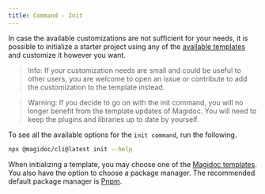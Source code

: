 ```yaml
---
title: Command - Init 
---
```

In case the available customizations are not sufficient for your needs, it is possible to initialize a starter project using any of the [available templates](/templates/introduction) and customize it however you want. 

> Info: If your customization needs are small and could be useful to other users, you are welcome to open an issue or contribute to add the customization to the template instead. 

> Warning: If you decide to go on with the init command, you will no longer benefit from the template updates of Magidoc. You will need to keep the plugins and libraries up to date by yourself.

To see all the available options for the `init command`, run the following.

```bash
npx @magidoc/cli@latest init --help
```

When initializing a template, you may choose one of the [Magidoc templates](/templates/introduction). You also have the option to choose a package manager. The recommended default package manager is [Pnpm](https://pnpm.io/workspaces).